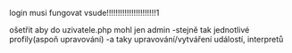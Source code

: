login musi fungovat vsude!!!!!!!!!!!!!!!!!!!!!!1

ošetřit aby do uzivatele.php mohl jen admin
-stejně tak jednotlivé profily(aspoň upravování)
 -a taky upravování/vytváření událostí, interpretů

